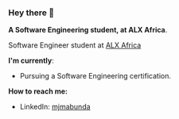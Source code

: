 ### Hey there 👋
**A Software Engineering student, at ALX Africa**.

Software Engineer student at [ALX Africa](https://www.alxafrica.com/)

**I'm currently**:
- Pursuing a Software Engineering certification.

**How to reach me:**

- LinkedIn: [mjmabunda](https://www.linkedin.com/in/mjmabunda/)

<!--
**ejmabunda/ejmabunda** is a ✨ _special_ ✨ repository because its `README.md` (this file) appears on your GitHub profile.

Here are some ideas to get you started:

- 🔭 I’m currently working on ...
- 🌱 I’m currently learning ...
- 👯 I’m looking to collaborate on ...
- 🤔 I’m looking for help with ...
- 💬 Ask me about ...
- 📫 How to reach me: ...
- 😄 Pronouns: ...
- ⚡ Fun fact: ...
-->
